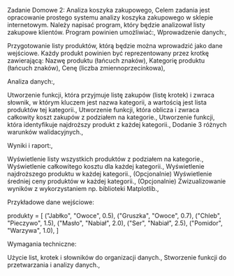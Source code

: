 Zadanie Domowe 2: Analiza koszyka zakupowego,
Celem zadania jest opracowanie prostego systemu analizy koszyka zakupowego w sklepie internetowym. Należy napisać program, który będzie analizował listy zakupowe klientów. Program powinien umożliwiać:,
Wprowadzenie danych:,


Przygotowanie listy produktów, którą będzie można wprowadzić jako dane wejściowe. Każdy produkt powinien być reprezentowany przez krotkę zawierającą:
Nazwę produktu (łańcuch znaków),
Kategorię produktu (łańcuch znaków),
Cenę (liczba zmiennoprzecinkowa),

Analiza danych:,


Utworzenie funkcji, która przyjmuje listę zakupów (listę krotek) i zwraca słownik, w którym kluczem jest nazwa kategorii, a wartością jest lista produktów tej kategorii.,
Utworzenie funkcji, która oblicza i zwraca całkowity koszt zakupów z podziałem na kategorie.,
Utworzenie funkcji, która identyfikuje najdroższy produkt z każdej kategorii.,
Dodanie 3 różnych warunków walidacyjnych.,

Wyniki i raport:,


Wyświetlenie listy wszystkich produktów z podziałem na kategorie.,
Wyświetlenie całkowitego kosztu dla każdej kategorii.,
Wyświetlenie najdroższego produktu w każdej kategorii.,
(Opcjonalnie) Wyświetlenie średniej ceny produktów w każdej kategorii.,
(Opcjonalnie) Zwizualizowanie wyników z wykorzystaniem np. biblioteki Matplotlib.,

Przykładowe dane wejściowe:

produkty = [
    ("Jabłko", "Owoce", 0.5),
    ("Gruszka", "Owoce", 0.7),
    ("Chleb", "Pieczywo", 1.5),
    ("Masło", "Nabiał", 2.0),
    ("Ser", "Nabiał", 2.5),
    ("Pomidor", "Warzywa", 1.0),
]

Wymagania techniczne:

Użycie list, krotek i słowników do organizacji danych.,
Stworzenie funkcji do przetwarzania i analizy danych.,
